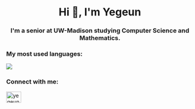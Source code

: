 <h1 align="center">Hi 👋, I'm Yegeun</h1>
<h3 align="center">I'm a senior at UW-Madison studying Computer Science and Mathematics.</h3>

<h3 align="left">My most used languages: </h3>
<img src="https://github-readme-stats.vercel.app/api/top-langs/?username=yegeunyang"/>

<h3 align="left">Connect with me:</h3>
<p align="left">
<a href="https://linkedin.com/in/yegeunyang" target="blank"><img align="center" src="https://raw.githubusercontent.com/rahuldkjain/github-profile-readme-generator/master/src/images/icons/Social/linked-in-alt.svg" alt="yegeunyang" height="30" width="40" /></a>
</p>
